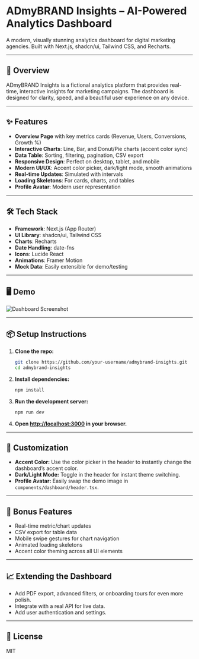 # ADmyBRAND Insights – AI-Powered Analytics Dashboard

A modern, visually stunning analytics dashboard for digital marketing agencies. Built with Next.js, shadcn/ui, Tailwind CSS, and Recharts.

---

## 🚀 Overview
ADmyBRAND Insights is a fictional analytics platform that provides real-time, interactive insights for marketing campaigns. The dashboard is designed for clarity, speed, and a beautiful user experience on any device.

---

## ✨ Features
- **Overview Page** with key metrics cards (Revenue, Users, Conversions, Growth %)
- **Interactive Charts**: Line, Bar, and Donut/Pie charts (accent color sync)
- **Data Table**: Sorting, filtering, pagination, CSV export
- **Responsive Design**: Perfect on desktop, tablet, and mobile
- **Modern UI/UX**: Accent color picker, dark/light mode, smooth animations
- **Real-time Updates**: Simulated with intervals
- **Loading Skeletons**: For cards, charts, and tables
- **Profile Avatar**: Modern user representation

---

## 🛠 Tech Stack
- **Framework**: Next.js (App Router)
- **UI Library**: shadcn/ui, Tailwind CSS
- **Charts**: Recharts
- **Date Handling**: date-fns
- **Icons**: Lucide React
- **Animations**: Framer Motion
- **Mock Data**: Easily extensible for demo/testing

---

## 🖥️ Demo
![Dashboard Screenshot](./screenshot.png)

---

## 📦 Setup Instructions
1. **Clone the repo:**
   ```bash
   git clone https://github.com/your-username/admybrand-insights.git
   cd admybrand-insights
   ```
2. **Install dependencies:**
   ```bash
   npm install
   ```
3. **Run the development server:**
   ```bash
   npm run dev
   ```
4. **Open [http://localhost:3000](http://localhost:3000) in your browser.**

---

## 🎨 Customization
- **Accent Color:** Use the color picker in the header to instantly change the dashboard’s accent color.
- **Dark/Light Mode:** Toggle in the header for instant theme switching.
- **Profile Avatar:** Easily swap the demo image in `components/dashboard/header.tsx`.

---

## 🌟 Bonus Features
- Real-time metric/chart updates
- CSV export for table data
- Mobile swipe gestures for chart navigation
- Animated loading skeletons
- Accent color theming across all UI elements

---

## 📈 Extending the Dashboard
- Add PDF export, advanced filters, or onboarding tours for even more polish.
- Integrate with a real API for live data.
- Add user authentication and settings.

---

## 📄 License
MIT 